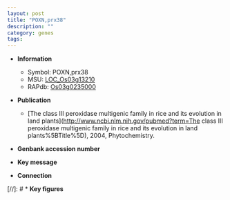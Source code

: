 ```yaml
---
layout: post
title: "POXN,prx38"
description: ""
category: genes
tags: 
---
```


* **Information**  
    + Symbol: POXN,prx38  
    + MSU: [LOC_Os03g13210](http://rice.uga.edu/cgi-bin/ORF_infopage.cgi?orf=LOC_Os03g13210)  
    + RAPdb: [Os03g0235000](https://rapdb.dna.affrc.go.jp/locus/?name=Os03g0235000)  

* **Publication**  
    + [The class III peroxidase multigenic family in rice and its evolution in land plants](http://www.ncbi.nlm.nih.gov/pubmed?term=The class III peroxidase multigenic family in rice and its evolution in land plants%5BTitle%5D), 2004, Phytochemistry.

* **Genbank accession number**  

* **Key message**  

* **Connection**  

[//]: # * **Key figures**  


